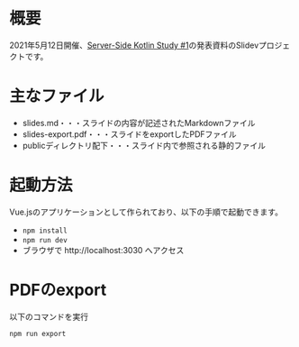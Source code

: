 # 概要
2021年5月12日開催、[Server-Side Kotlin Study #1](https://server-sider-kotlin.connpass.com/event/210853/)の発表資料のSlidevプロジェクトです。  

# 主なファイル
- slides.md・・・スライドの内容が記述されたMarkdownファイル
- slides-export.pdf・・・スライドをexportしたPDFファイル
- publicディレクトリ配下・・・スライド内で参照される静的ファイル

# 起動方法
Vue.jsのアプリケーションとして作られており、以下の手順で起動できます。

- `npm install`
- `npm run dev`
- ブラウザで http://localhost:3030 へアクセス

# PDFのexport
以下のコマンドを実行

```
npm run export
```